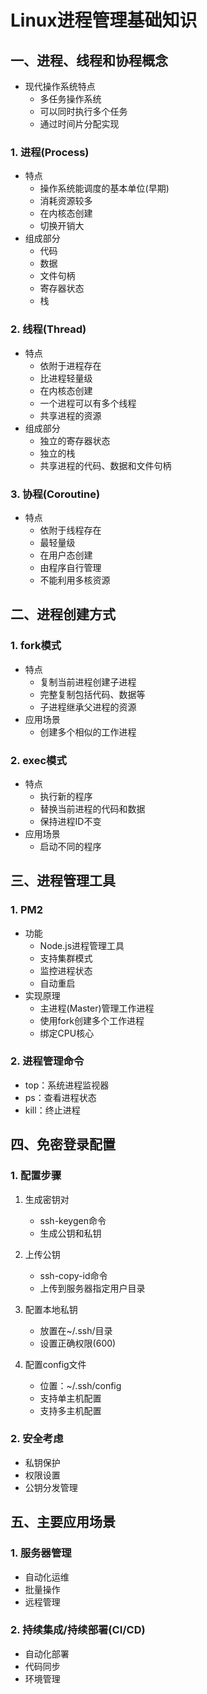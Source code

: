 # Linux进程管理基础知识

## 一、进程、线程和协程概念
- 现代操作系统特点
  - 多任务操作系统
  - 可以同时执行多个任务
  - 通过时间片分配实现

### 1. 进程(Process)
- 特点
  - 操作系统能调度的基本单位(早期)
  - 消耗资源较多
  - 在内核态创建
  - 切换开销大
- 组成部分
  - 代码
  - 数据
  - 文件句柄
  - 寄存器状态
  - 栈

### 2. 线程(Thread)
- 特点
  - 依附于进程存在
  - 比进程轻量级
  - 在内核态创建
  - 一个进程可以有多个线程
  - 共享进程的资源
- 组成部分
  - 独立的寄存器状态
  - 独立的栈
  - 共享进程的代码、数据和文件句柄

### 3. 协程(Coroutine)
- 特点
  - 依附于线程存在
  - 最轻量级
  - 在用户态创建
  - 由程序自行管理
  - 不能利用多核资源

## 二、进程创建方式
### 1. fork模式
- 特点
  - 复制当前进程创建子进程
  - 完整复制包括代码、数据等
  - 子进程继承父进程的资源
- 应用场景
  - 创建多个相似的工作进程

### 2. exec模式
- 特点
  - 执行新的程序
  - 替换当前进程的代码和数据
  - 保持进程ID不变
- 应用场景
  - 启动不同的程序

## 三、进程管理工具
### 1. PM2
- 功能
  - Node.js进程管理工具
  - 支持集群模式
  - 监控进程状态
  - 自动重启
- 实现原理
  - 主进程(Master)管理工作进程
  - 使用fork创建多个工作进程
  - 绑定CPU核心

### 2. 进程管理命令
- top：系统进程监视器
- ps：查看进程状态
- kill：终止进程

## 四、免密登录配置
### 1. 配置步骤
1. 生成密钥对
   - ssh-keygen命令
   - 生成公钥和私钥

2. 上传公钥
   - ssh-copy-id命令
   - 上传到服务器指定用户目录

3. 配置本地私钥
   - 放置在~/.ssh/目录
   - 设置正确权限(600)

4. 配置config文件
   - 位置：~/.ssh/config
   - 支持单主机配置
   - 支持多主机配置

### 2. 安全考虑
- 私钥保护
- 权限设置
- 公钥分发管理

## 五、主要应用场景
### 1. 服务器管理
- 自动化运维
- 批量操作
- 远程管理

### 2. 持续集成/持续部署(CI/CD)
- 自动化部署
- 代码同步
- 环境管理